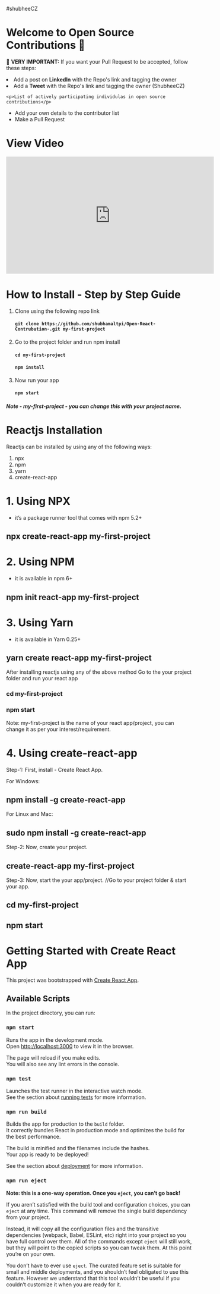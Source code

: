 #shubheeCZ
# Welcome to Open Source Contributions 🍉
<p>🚨 <b>VERY IMPORTANT:</b> If you want your Pull Request to be accepted, follow these steps:
    <li>Add a post on <b>LinkedIn</b> with the Repo's link and tagging the owner </li>
    <li>Add a <b>Tweet</b> with the Repo's link and tagging the owner (ShubheeCZ)</li>

    <p>List of actively participating individulas in open source contributions</p>

- Add your own details to the contributor list
- Make a Pull Request

# View Video 
<iframe width="560" height="315" src="https://www.youtube.com/embed/gPdBP3-huVI?si=G2ulfkKzxeALP8IW&amp;start=1" title="YouTube video player" frameborder="0" allow="accelerometer; autoplay; clipboard-write; encrypted-media; gyroscope; picture-in-picture; web-share" allowfullscreen></iframe>

# How to Install - Step by Step Guide
1. Clone using the following repo link
   #### `git clone https://github.com/shubhamaltpi/Open-React-Contrubution-.git my-first-project`

2. Go to the project folder and run npm install
   #### `cd my-first-project`
   #### `npm install`

3. Now run your app
   #### `npm start`

##### Note - my-first-project - you can change this with your project name.


# Reactjs Installation

Reactjs can be installed by using any of the following ways:

1. npx
2. npm
3. yarn
4. create-react-app

# 1. Using NPX
- it’s a package runner tool that comes with npm 5.2+
## npx create-react-app my-first-project

# 2. Using NPM
- it is available in npm 6+
## npm init react-app my-first-project

# 3. Using Yarn 
- it is available in Yarn 0.25+
## yarn create react-app my-first-project

After installing reactjs using any of the above method
Go to the your project folder and run your react app

### cd my-first-project
### npm start

Note: my-first-project is the name of your react app/project, you can change it as per your interest/requirement.

# 4. Using create-react-app

Step-1: First, install - Create React App.

For Windows:
## npm install -g create-react-app

For Linux and Mac:
## sudo npm install -g create-react-app

Step-2: Now, create your project.
## create-react-app my-first-project

Step-3: Now, start the your app/project.
//Go to your project folder & start your app.
## cd my-first-project
## npm start




# Getting Started with Create React App

This project was bootstrapped with [Create React App](https://github.com/facebook/create-react-app).

## Available Scripts

In the project directory, you can run:

### `npm start`

Runs the app in the development mode.\
Open [http://localhost:3000](http://localhost:3000) to view it in the browser.

The page will reload if you make edits.\
You will also see any lint errors in the console.

### `npm test`

Launches the test runner in the interactive watch mode.\
See the section about [running tests](https://facebook.github.io/create-react-app/docs/running-tests) for more information.

### `npm run build`

Builds the app for production to the `build` folder.\
It correctly bundles React in production mode and optimizes the build for the best performance.

The build is minified and the filenames include the hashes.\
Your app is ready to be deployed!

See the section about [deployment](https://facebook.github.io/create-react-app/docs/deployment) for more information.

### `npm run eject`

**Note: this is a one-way operation. Once you `eject`, you can’t go back!**

If you aren’t satisfied with the build tool and configuration choices, you can `eject` at any time. This command will remove the single build dependency from your project.

Instead, it will copy all the configuration files and the transitive dependencies (webpack, Babel, ESLint, etc) right into your project so you have full control over them. All of the commands except `eject` will still work, but they will point to the copied scripts so you can tweak them. At this point you’re on your own.

You don’t have to ever use `eject`. The curated feature set is suitable for small and middle deployments, and you shouldn’t feel obligated to use this feature. However we understand that this tool wouldn’t be useful if you couldn’t customize it when you are ready for it.